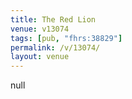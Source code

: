 ```yaml
---
title: The Red Lion
venue: v13074
tags: [pub, "fhrs:38829"]
permalink: /v/13074/
layout: venue
---
```

null